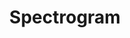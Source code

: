 ---
word: "true"

title: "Spectrogram"

categories: ['']

tags: ['Spectrogram']

arwords: 'الصورة الطيفية'

arexps: []

enwords: ['Spectrogram']

enexps: []

arlexicons: 'ص'

enlexicons: 'S'

authors: ['Ruqayya Roshdy']

translators: ['']

citations: 'مقدمة في حوسبة اللغة العربية'

sources: 'مركز الملك عبدالله بن عبدالعزيز الدولي لخدمة اللغة العربية'

slug: ""
---